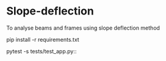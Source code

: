 # Slope-deflection
To analyse beams and frames using slope deflection method


pip install -r requirements.txt 


pytest -s tests/test_app.py::<specific test>